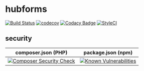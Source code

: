 # hubforms
 
[![Build Status](https://travis-ci.org/darrencoutts118/hubforms.svg?branch=master)](https://travis-ci.org/darrencoutts118/hubforms)
[![codecov](https://codecov.io/gh/darrencoutts118/hubforms/branch/master/graph/badge.svg)](https://codecov.io/gh/darrencoutts118/hubforms)
[![Codacy Badge](https://api.codacy.com/project/badge/Grade/340c655435a944f9987b1e3c3e76bbf1)](https://www.codacy.com/manual/couttsdarren/hubforms?utm_source=github.com&amp;utm_medium=referral&amp;utm_content=darrencoutts118/hubforms&amp;utm_campaign=Badge_Grade)
[![StyleCI](https://github.styleci.io/repos/206783442/shield?branch=master)](https://github.styleci.io/repos/206783442)

## security
| composer.json (PHP) | package.json (npm)  |
|---|---|
|[![Composer Security Check](https://snyk.io//test/github/darrencoutts118/hubforms/badge.svg?targetFile=composer.lock)](https://snyk.io//test/github/darrencoutts118/hubforms?targetFile=composer.lock)|[![Known Vulnerabilities](https://snyk.io//test/github/darrencoutts118/hubforms/badge.svg?targetFile=package.json)](https://snyk.io//test/github/darrencoutts118/hubforms?targetFile=package.json)|
